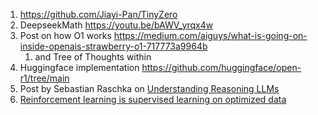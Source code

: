 1. https://github.com/Jiayi-Pan/TinyZero
2. DeepseekMath https://youtu.be/bAWV_yrqx4w
3. Post on how O1 works https://medium.com/aiguys/what-is-going-on-inside-openais-strawberry-o1-717773a9964b
	1. and Tree of Thoughts within
4. Huggingface implementation https://github.com/huggingface/open-r1/tree/main
5. Post by Sebastian Raschka on [Understanding Reasoning LLMs](https://www.linkedin.com/pulse/understanding-reasoning-llms-sebastian-raschka-phd-1tshc/?trackingId=%2BRe2PVDqR%2FmDFx%2FMA6a%2BDw%3D%3D)
6. [Reinforcement learning is supervised learning on optimized data](https://bair.berkeley.edu/blog/2020/10/13/supervised-rl/)